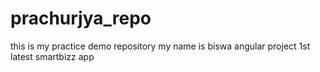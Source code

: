 # prachurjya_repo
this is my practice demo repository
my name is biswa
angular project
 1st latest smartbizz app
 